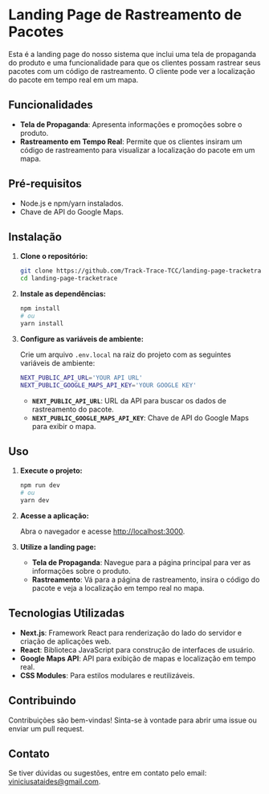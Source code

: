 # Landing Page de Rastreamento de Pacotes

Esta é a landing page do nosso sistema que inclui uma tela de propaganda do produto e uma funcionalidade para que os clientes possam rastrear seus pacotes com um código de rastreamento. O cliente pode ver a localização do pacote em tempo real em um mapa.

## Funcionalidades

- **Tela de Propaganda**: Apresenta informações e promoções sobre o produto.
- **Rastreamento em Tempo Real**: Permite que os clientes insiram um código de rastreamento para visualizar a localização do pacote em um mapa.

## Pré-requisitos

- Node.js e npm/yarn instalados.
- Chave de API do Google Maps.

## Instalação

1. **Clone o repositório:**

    ```bash
    git clone https://github.com/Track-Trace-TCC/landing-page-tracketrace
    cd landing-page-tracketrace
    ```

2. **Instale as dependências:**

    ```bash
    npm install
    # ou
    yarn install
    ```

3. **Configure as variáveis de ambiente:**

    Crie um arquivo `.env.local` na raiz do projeto com as seguintes variáveis de ambiente:

    ```bash
    NEXT_PUBLIC_API_URL='YOUR API URL'
    NEXT_PUBLIC_GOOGLE_MAPS_API_KEY='YOUR GOOGLE KEY'
    ```

    - **`NEXT_PUBLIC_API_URL`**: URL da API para buscar os dados de rastreamento do pacote.
    - **`NEXT_PUBLIC_GOOGLE_MAPS_API_KEY`**: Chave de API do Google Maps para exibir o mapa.

## Uso

1. **Execute o projeto:**

    ```bash
    npm run dev
    # ou
    yarn dev
    ```

2. **Acesse a aplicação:**

    Abra o navegador e acesse [http://localhost:3000](http://localhost:3000).

3. **Utilize a landing page:**

    - **Tela de Propaganda**: Navegue para a página principal para ver as informações sobre o produto.
    - **Rastreamento**: Vá para a página de rastreamento, insira o código do pacote e veja a localização em tempo real no mapa.

## Tecnologias Utilizadas

- **Next.js**: Framework React para renderização do lado do servidor e criação de aplicações web.
- **React**: Biblioteca JavaScript para construção de interfaces de usuário.
- **Google Maps API**: API para exibição de mapas e localização em tempo real.
- **CSS Modules**: Para estilos modulares e reutilizáveis.

## Contribuindo

Contribuições são bem-vindas! Sinta-se à vontade para abrir uma issue ou enviar um pull request.

## Contato

Se tiver dúvidas ou sugestões, entre em contato pelo email: [viniciusataides@gmail.com](mailto:viniciusataides@gmail.com).

